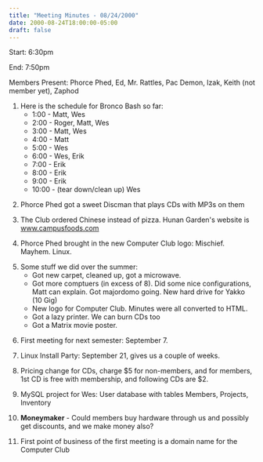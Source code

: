 ```yaml
---
title: "Meeting Minutes - 08/24/2000"
date: 2000-08-24T18:00:00-05:00
draft: false
---
```


Start: 6:30pm </p><p>
End: 7:50pm </p><p>
Members Present: Phorce Phed, Ed, Mr. Rattles, Pac Demon, Izak, Keith (not member yet), Zaphod </p><p>
1. Here is the schedule for Bronco Bash so far: <ul> <li> 1:00 - Matt, Wes</li> <li> 2:00 - Roger, Matt, Wes</li> <li> 3:00 - Matt, Wes</li> <li> 4:00 - Matt</li> <li> 5:00 - Wes</li> <li> 6:00 - Wes, Erik</li> <li> 7:00 - Erik</li> <li> 8:00 - Erik</li> <li> 9:00 - Erik</li> <li> 10:00 - (tear down/clean up) Wes</li> </ul> </p><p>
2. Phorce Phed got a sweet Discman that plays CDs with MP3s on them </p><p>
3. The Club ordered Chinese instead of pizza.  Hunan Garden's website is www.campusfoods.com </p><p>
4. Phorce Phed brought in the new Computer Club logo: Mischief. Mayhem. Linux. </p><p>
5. Some stuff we did over the summer: <ul> <li>Got new carpet, cleaned up, got a microwave.</li> <li>Got more comptuers (in excess of 8). Did some nice configurations, Matt can explain. Got majordomo going. New hard drive for Yakko (10 Gig)</li> <li>New logo for Computer Club.  Minutes were all converted to HTML.</li> <li>Got a lazy printer.  We can burn CDs too</li> <li>Got a Matrix movie poster.</li> </ul> </p><p>
6. First meeting for next semester: September 7. </p><p>
7. Linux Install Party: September 21, gives us a couple of weeks. </p><p>
8. Pricing change for CDs, charge $5 for non-members, and for members, 1st CD is free with membership, and following CDs are $2. </p><p>
9. MySQL project for Wes: User database with tables Members, Projects, Inventory </p><p>
10. <b>Moneymaker</b> - Could members buy hardware through us and possibly get discounts, and we make money also? </p><p>
11. First point of business of the first meeting is a domain name for the Computer Club </p><p>
</p>
